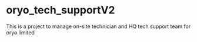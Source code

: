 # oryo_tech_supportV2
This is a project to manage on-site technician and HQ tech support team for oryo limited
